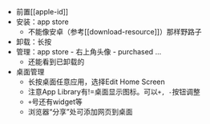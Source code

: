- 前置[[apple-id]]
- 安装：app store
  - 不能像安卓（参考[[download-resource]]）那样野路子
- 卸载：长按
- 管理：app store - 右上角头像 - purchased ...
  - 还能看到已卸载的
- 桌面管理
  - 长按桌面任意应用，选择Edit Home Screen
  - 注意App Library有!=桌面显示图标。可以`+, -`按钮调整
  - `+`号还有widget等
  - 浏览器“分享”处可添加网页到桌面